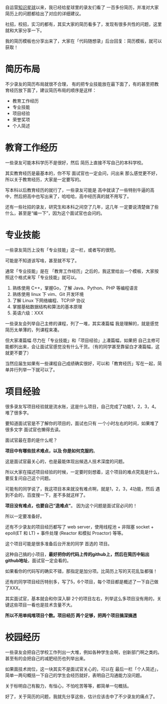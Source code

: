 

自运营[知识星球](https://mp.weixin.qq.com/s/QVF6upVMSbgvZy8lHZS3CQ)以来，我已经给星球里的录友们看了 一百多份简历，并准对大家简历上的问题都给出了对应的详细建议。

社招，校招，实习的都有，其实大家的简历看多了，发现有很多共性的问题，这里就和大家分享一下。

我的简历模板也分享出来了，大家在「代码随想录」后台回复：简历模板，就可以获取！

# 简历布局

不少录友的简历布局就很不合理， 有的把专业技能放在最下面了，有的甚至把教育经历放下面了，建议简历布局的顺序是这样：

* 教育工作经历
* 专业技能
* 项目经验
* 荣誉奖项
* 个人简述

# 教育工作经历

一些录友可能本科学历不是很好，然后 简历上直接不写自己的本科学校。

其实教育经历是最基本的，你不写 面试官也一定会问，问出来 那么感觉更不好，所以关于教育经历，大家是一定要写的。

写本科以后教育经历的就行了，一些录友可能是 高中就读了一些特别牛逼的高中，然后把高中也写出来了，哈哈哈，高中经历真的就不用写了。

还有一些社招的录友，研究生和本科之间空了几年，这几年 一定要说清楚做了些什么，甚至是“编一下”，因为这个面试官也会问的。

# 专业技能

一些录友简历上没有「专业技能」这一栏，或者写的很短。

可能是不知道该写啥，甚至就不写了。

通常「专业技能」是在 「教育工作经历」之后的，我这里给出一个模板，大家按照这个格式来写「专业技能」就可以。

1. 熟练使用 C++，掌握Go，了解 Java、Python、PHP 等编程语言
2. 熟练使用 linux 下 vim、Git 开发环境
3. 了解 Linux 下网络编程、TCP/IP 协议
4. 掌握基础数据结构和算法的基本原理
5. 英语六级：XXX


一些录友会列举自己主修的课程，列了一堆，其实凑篇幅 我是理解的，就是感觉简历太单薄的，列课程来凑。

但大家凑篇幅 尽力在「专业技能」和「项目经验」上凑篇幅，如果把 自己主修可能都列出来，会让面试官感觉没有什么干货。（有的同学甚至靠留白才凑篇幅，这就更不要了）

当然应届生如果有一些课程自己成绩确实很好，可以和「教育经历」写在一起，简单并行列举一下就可以了。

# 项目经验

很多录友写项目经验就是流水账，这是什么项目，自己完成了功能1，2，3，4。堆了很多字。

要知道面试官是不了解你的项目的，面试也只有 一个小时左右的时间，如果堆了很多文字 面试官也懒得去读。

面试官最在意的是什么呢？

**项目中有哪些技术难点，以及 你是如何克服的**。

这是面试官最关心的，也是最能体现出候选人技术深度的问题。

所以大家在描述项目经验的时候，一定要时刻想着，这个项目的难点究竟是什么，要反复问自己这个问题。

可能有的同学说了，我这项目本来就没有难点啊，就是1，2，3，4功能，然后 遇到不会的，百度搜一下，差不多就这样了。

**项目没有难点，也要自己“造难点”**。 因为这个问题是面试官必问的！

所以一定要准备好。

还有不少录友的项目经历都写了 web server，使用线程池 + 非阻塞 socket + epoll(ET 和 LT) + 事件处理 (Reactor 和模拟 Proactor) 等等。

这个项目可能是很多准备后台开发的同学 首选的 项目。

这种自己搞的小项目，**最好把你的代码上传的github上，然后在简历中贴出github地址**，面试官一定会看的。

如果看你的代码写的确实不错，那指定是加分项。比简历上写的天花乱坠都强！

还有的同学项目经历特别多，写了5，6个项目，每个项目都是概述了一下自己做了XXX。

其实面试官，基本就会和你深入聊 2个的项目左右，列举这么多项目没有用的，关键这些项目一看也是技术含量不大。

**所以不用单纯堆项目个数。项目经历 两个足够，把两个项目搞深搞透**


# 校园经历

一些录友会把自己学校工作列出一大堆，例如各种学生会啊，创新部门啊之类的。甚至有的会把自己的减肥经历也列举出来。

如果面技术岗位，这一块其实不是面试官关心的，可以在 最后一栏「个人简述」，简单一两句概括一下自己的学生会经历就好，表明自己沟通能力没问题。

关于标明自己有毅力，有恒心，不怕吃苦等等，都简单一句概括。


好了，关于简历的问题，我就先分享这些，估计应该击中了不少录友的痛点了。

